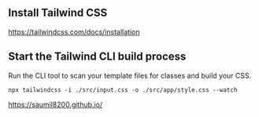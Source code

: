 ## Install Tailwind CSS

https://tailwindcss.com/docs/installation

## Start the Tailwind CLI build process
Run the CLI tool to scan your template files for classes and build your CSS.

```
npx tailwindcss -i ./src/input.css -o ./src/app/style.css --watch 
```

https://saumil8200.github.io/